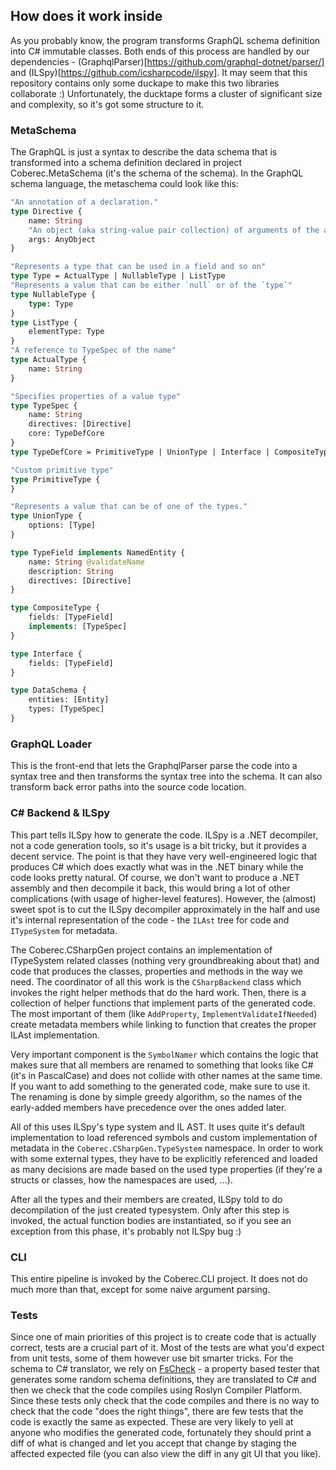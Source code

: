 ## How does it work inside

As you probably know, the program transforms GraphQL schema definition into C# immutable classes. Both ends of this process are handled by our dependencies - (GraphqlParser)[https://github.com/graphql-dotnet/parser/] and (ILSpy)[https://github.com/icsharpcode/ilspy]. It may seem that this repository contains only some duckape to make this two libraries collaborate :) Unfortunately, the ducktape forms a cluster of significant size and complexity, so it's got some structure to it.


### MetaSchema

The GraphQL is just a syntax to describe the data schema that is transformed into a schema definition declared in project Coberec.MetaSchema (it's the schema of the schema). In the GraphQL schema language, the metaschema could look like this:

```GraphQL
"An annotation of a declaration."
type Directive {
    name: String
    "An object (aka string-value pair collection) of arguments of the anotations."
    args: AnyObject
}

"Represents a type that can be used in a field and so on"
type Type = ActualType | NullableType | ListType
"Represents a value that can be either `null` or of the `type`"
type NullableType {
    type: Type
}
type ListType {
    elementType: Type
}
"A reference to TypeSpec of the name"
type ActualType {
    name: String
}

"Specifies properties of a value type"
type TypeSpec {
    name: String
    directives: [Directive]
    core: TypeDefCore
}
type TypeDefCore = PrimitiveType | UnionType | Interface | CompositeType

"Custom primitive type"
type PrimitiveType {
}

"Represents a value that can be of one of the types."
type UnionType {
    options: [Type]
}

type TypeField implements NamedEntity {
    name: String @validateName
    description: String
    directives: [Directive]
}

type CompositeType {
    fields: [TypeField]
    implements: [TypeSpec]
}

type Interface {
    fields: [TypeField]
}

type DataSchema {
    entities: [Entity]
    types: [TypeSpec]
}

```

### GraphQL Loader

This is the front-end that lets the GraphqlParser parse the code into a syntax tree and then transforms the syntax tree into the schema. It can also transform back error paths into the source code location.

### C# Backend & ILSpy

This part tells ILSpy how to generate the code. ILSpy is a .NET decompiler, not a code generation tools, so it's usage is a bit tricky, but it provides a decent service. The point is that they have very well-engineered logic that produces C# which does exactly what was in the .NET binary while the code looks pretty natural. Of course, we don't want to produce a .NET assembly and then decompile it back, this would bring a lot of other complications (with usage of higher-level features). However, the (almost) sweet spot is to cut the ILSpy decompiler approximately in the half and use it's internal representation of the code - the `ILAst` tree for code and `ITypeSystem` for metadata.

The Coberec.CSharpGen project contains an implementation of ITypeSystem related classes (nothing very groundbreaking about that) and code that produces the classes, properties and methods in the way we need. The coordinator of all this work is the `CSharpBackend` class which invokes the right helper methods that do the hard work. Then, there is a collection of helper functions that implement parts of the generated code. The most important of them (like `AddProperty`, `ImplementValidateIfNeeded`) create metadata members while linking to function that creates the proper ILAst implementation.

Very important component is the `SymbolNamer` which contains the logic that makes sure that all members are renamed to something that looks like C# (it's in PascalCase) and does not collide with other names at the same time. If you want to add something to the generated code, make sure to use it. The renaming is done by simple greedy algorithm, so the names of the early-added members have precedence over the ones added later.

All of this uses ILSpy's type system and IL AST. It uses quite it's default implementation to load referenced symbols and custom implementation of metadata in the `Coberec.CSharpGen.TypeSystem` namespace. In order to work with some external types, they have to be explicitly referenced and loaded as many decisions are made based on the used type properties (if they're a structs or classes, how the namespaces are used, ...).

After all the types and their members are created, ILSpy told to do decompilation of the just created typesystem. Only after this step is invoked, the actual function bodies are instantiated, so if you see an exception from this phase, it's probably not ILSpy bug :)

### CLI

This entire pipeline is invoked by the Coberec.CLI project. It does not do much more than that, except for some naive argument parsing.

### Tests

Since one of main priorities of this project is to create code that is actually correct, tests are a crucial part of it. Most of the tests are what you'd expect from unit tests, some of them however use bit smarter tricks. For the schema to C# translator, we rely on [FsCheck](https://github.com/fscheck/FsCheck) - a property based tester that generates some random schema definitions, they are translated to C# and then we check that the code compiles using Roslyn Compiler Platform. Since these tests only check that the code compiles and there is no way to check that the code "does the right things", there are few tests that the code is exactly the same as expected. These are very likely to yell at anyone who modifies the generated code, fortunately they should print a diff of what is changed and let you accept that change by staging the affected expected file (you can also view the diff in any git UI that you like).
